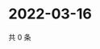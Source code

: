 # 2022-03-16

共 0 条

<!-- BEGIN WEIBO -->
<!-- 最后更新时间 Wed Mar 16 2022 04:00:33 GMT+0800 (China Standard Time) -->

<!-- END WEIBO -->
